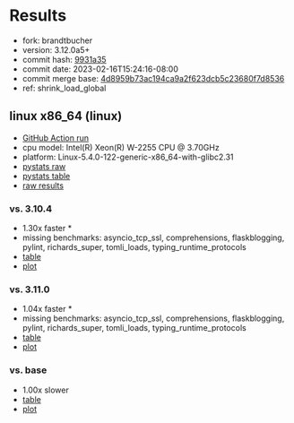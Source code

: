 # Results

- fork: brandtbucher
- version: 3.12.0a5+
- commit hash: [9931a35](https://github.com/brandtbucher/cpython/commit/9931a35)
- commit date: 2023-02-16T15:24:16-08:00
- commit merge base: [4d8959b73ac194ca9a2f623dcb5c23680f7d8536](https://github.com/brandtbucher/cpython/commit/4d8959b73ac194ca9a2f623dcb5c23680f7d8536)
- ref: shrink_load_global

## linux x86_64 (linux)

- [GitHub Action run](https://github.com/faster-cpython/benchmarking/actions/runs/4199923406)
- cpu model: Intel(R) Xeon(R) W-2255 CPU @ 3.70GHz
- platform: Linux-5.4.0-122-generic-x86_64-with-glibc2.31
- [pystats raw](bm-20230216-linux-x86_64-brandtbucher-shrink_load_global-3.12.0a5%2B-9931a35-pystats.json)
- [pystats table](bm-20230216-linux-x86_64-brandtbucher-shrink_load_global-3.12.0a5%2B-9931a35-pystats.md)
- [raw results](bm-20230216-linux-x86_64-brandtbucher-shrink_load_global-3.12.0a5%2B-9931a35.json)

### vs. 3.10.4

- 1.30x faster \*
- missing benchmarks: asyncio_tcp_ssl, comprehensions, flaskblogging, pylint, richards_super, tomli_loads, typing_runtime_protocols
- [table](bm-20230216-linux-x86_64-brandtbucher-shrink_load_global-3.12.0a5%2B-9931a35-vs-3.10.4.md)
- [plot](bm-20230216-linux-x86_64-brandtbucher-shrink_load_global-3.12.0a5%2B-9931a35-vs-3.10.4.png)

### vs. 3.11.0

- 1.04x faster \*
- missing benchmarks: asyncio_tcp_ssl, comprehensions, flaskblogging, pylint, richards_super, tomli_loads, typing_runtime_protocols
- [table](bm-20230216-linux-x86_64-brandtbucher-shrink_load_global-3.12.0a5%2B-9931a35-vs-3.11.0.md)
- [plot](bm-20230216-linux-x86_64-brandtbucher-shrink_load_global-3.12.0a5%2B-9931a35-vs-3.11.0.png)

### vs. base

- 1.00x slower
- [table](bm-20230216-linux-x86_64-brandtbucher-shrink_load_global-3.12.0a5%2B-9931a35-vs-base.md)
- [plot](bm-20230216-linux-x86_64-brandtbucher-shrink_load_global-3.12.0a5%2B-9931a35-vs-base.png)


